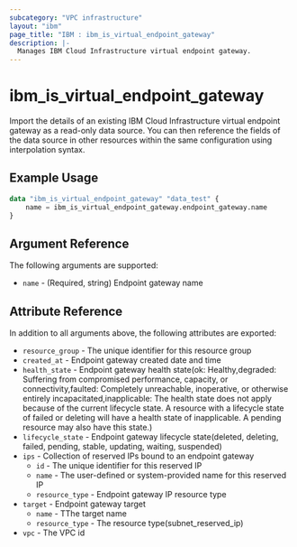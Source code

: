 ```yaml
---
subcategory: "VPC infrastructure"
layout: "ibm"
page_title: "IBM : ibm_is_virtual_endpoint_gateway"
description: |-
  Manages IBM Cloud Infrastructure virtual endpoint gateway.
---
```


# ibm_is_virtual_endpoint_gateway

Import the details of an existing IBM Cloud Infrastructure virtual endpoint gateway as a read-only data source. You can then reference the fields of the data source in other resources within the same configuration using interpolation syntax.

## Example Usage

```terraform
data "ibm_is_virtual_endpoint_gateway" "data_test" {
    name = ibm_is_virtual_endpoint_gateway.endpoint_gateway.name
}
```

## Argument Reference

The following arguments are supported:

- `name` - (Required, string) Endpoint gateway name

## Attribute Reference

In addition to all arguments above, the following attributes are exported:

- `resource_group` - The unique identifier for this resource group
- `created_at` - Endpoint gateway created date and time
- `health_state` - Endpoint gateway health state(ok: Healthy,degraded: Suffering from compromised performance, capacity, or connectivity,faulted: Completely unreachable, inoperative, or otherwise entirely incapacitated,inapplicable: The health state does not apply because of the current lifecycle state. A resource with a lifecycle state of failed or deleting will have a health state of inapplicable. A pending resource may also have this state.)
- `lifecycle_state` - Endpoint gateway lifecycle state(deleted, deleting, failed, pending, stable, updating, waiting, suspended)
- `ips` - Collection of reserved IPs bound to an endpoint gateway
  - `id` - The unique identifier for this reserved IP
  - `name` - The user-defined or system-provided name for this reserved IP
  - `resource_type` - Endpoint gateway IP resource type
- `target` - Endpoint gateway target
  - `name` - TThe target name
  - `resource_type` - The resource type(subnet_reserved_ip)
- `vpc` - The VPC id
